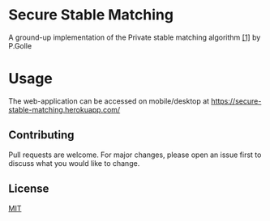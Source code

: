# Secure Stable Matching
A ground-up implementation of the Private stable matching algorithm [[1]](https://crypto.stanford.edu/~pgolle/papers/stable.pdf) by P.Golle
# Usage  
The web-application can be accessed on mobile/desktop at https://secure-stable-matching.herokuapp.com/    
## Contributing  
Pull requests are welcome. For major changes, please open an issue first to discuss what you would like to change.

## License  
[MIT](https://choosealicense.com/licenses/mit/)
